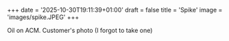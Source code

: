 +++
date = '2025-10-30T19:11:39+01:00'
draft = false
title = 'Spike' 
image = 'images/spike.JPEG'
+++
 
Oil on ACM. Customer's photo (I forgot to take one)